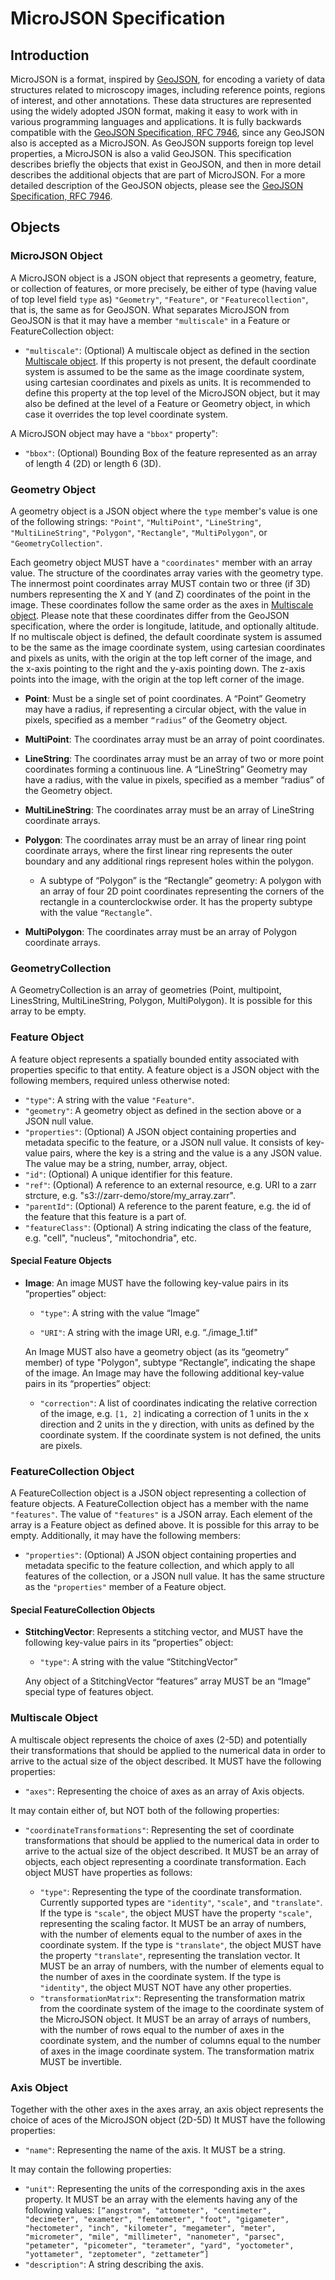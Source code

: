 # MicroJSON Specification

## Introduction

MicroJSON is a format, inspired by [GeoJSON](https://geojson.org), for encoding a variety of data structures related to microscopy images, including reference points, regions of interest, and other annotations. These data structures are represented using the widely adopted JSON format, making it easy to work with in various programming languages and applications. It is fully backwards compatible with the [GeoJSON Specification, RFC 7946](https://datatracker.ietf.org/doc/html/rfc7946), since any GeoJSON also is accepted as a MicroJSON. As GeoJSON supports foreign top level properties, a MicroJSON is also a valid GeoJSON. This specification describes briefly the objects that exist in GeoJSON, and then in more detail describes the additional objects that are part of MicroJSON. For a more detailed description of the GeoJSON objects, please see the [GeoJSON Specification, RFC 7946](https://datatracker.ietf.org/doc/html/rfc7946).

## Objects

### MicroJSON Object

A MicroJSON object is a JSON object that represents a geometry, feature, or collection of features, or more precisely, be either of type (having value of top level field `type` as) `"Geometry"`, `"Feature"`, or `"Featurecollection"`, that is, the same as for GeoJSON. What separates MicroJSON from GeoJSON is that it may have a member `"multiscale"` in a Feature or FeatureCollection object:  

- `"multiscale"`: (Optional) A multiscale object as defined in the section [Multiscale object](#multiscale-object). If this property is not present, the default coordinate system is assumed to be the same as the image coordinate system, using cartesian coordinates and pixels as units. It is recommended to define this property at the top level of the MicroJSON object, but it may also be defined at the level of a Feature or Geometry object, in which case it overrides the top level coordinate system.

A MicroJSON object may have a `"bbox"` property":

- `"bbox"`: (Optional) Bounding Box of the feature represented as an array of length 4 (2D) or length 6 (3D).


### Geometry Object

A geometry object is a JSON object where the `type` member's value is one of the following strings: `"Point"`, `"MultiPoint"`, `"LineString"`, `"MultiLineString"`, `"Polygon"`, `"Rectangle"`, `"MultiPolygon"`, or `"GeometryCollection"`.

Each geometry object MUST have a `"coordinates"` member with an array value. The structure of the coordinates array varies with the geometry type.  The innermost point coordinates array MUST contain two or three (if 3D) numbers representing the X and Y (and Z) coordinates of the point in the image. These coordinates follow the same order as the axes in [Multiscale object](#multiscale-object). Please note that these coordinates differ from the GeoJSON specification, where the order is longitude, latitude, and optionally altitude. If no multiscale object is defined, the default coordinate system is assumed to be the same as the image coordinate system, using cartesian coordinates and pixels as units, with the origin at the top left corner of the image, and the x-axis pointing to the right and the y-axis pointing down. The z-axis points into the image, with the origin at the top left corner of the image. 

- **Point**:  Must be a single set of point coordinates. A “Point” Geometry may have a radius, if representing a circular object, with the value in pixels, specified as a member `“radius”` of the Geometry object.

- **MultiPoint**: The coordinates array must be an array of point coordinates.

- **LineString**: The coordinates array must be an array of two or more point coordinates forming a continuous line. A “LineString” Geometry may have a radius, with the value in pixels, specified as a member “radius” of the Geometry object.

- **MultiLineString**: The coordinates array must be an array of LineString coordinate arrays.

- **Polygon**: The coordinates array must be an array of linear ring point coordinate arrays, where the first linear ring represents the outer boundary and any additional rings represent holes within the polygon.

    - A subtype of “Polygon” is the “Rectangle” geometry: A polygon with an array of four 2D point coordinates representing the corners of the rectangle in a counterclockwise order. It has the property subtype with the value `“Rectangle”`.

- **MultiPolygon**: The coordinates array must be an array of Polygon coordinate arrays.

### GeometryCollection

A GeometryCollection is an array of geometries (Point, multipoint, LinesString, MultiLineString, Polygon, MultiPolygon). It is possible for this array to be empty.

### Feature Object

A feature object represents a spatially bounded entity associated with properties specific to that entity. A feature object is a JSON object with the following members, required unless otherwise noted:

- `"type"`: A string with the value `"Feature"`.
- `"geometry"`: A geometry object as defined in the section above or a JSON null value.
- `"properties"`: (Optional) A JSON object containing properties and metadata specific to the feature, or a JSON null value. It consists of key-value pairs, where the key is a string and the value is a any JSON value. The value may be a string, number, array, object.
- `"id"`: (Optional) A unique identifier for this feature.
- `"ref"`: (Optional) A reference to an external resource, e.g. URI to a zarr strcture, e.g. "s3://zarr-demo/store/my_array.zarr".
- `"parentId"`: (Optional) A reference to the parent feature, e.g. the id of the feature that this feature is a part of.
- `"featureClass"`: (Optional) A string indicating the class of the feature, e.g. "cell", "nucleus", "mitochondria", etc.


#### Special Feature Objects

- **Image**: An image MUST have the following key-value pairs in its “properties” object:

    - `"type"`: A string with the value “Image”

    - `"URI"`: A string with the image URI, e.g. “./image_1.tif"

    An Image MUST also have a geometry object (as its “geometry” member) of type "Polygon", subtype “Rectangle”, indicating the shape of the image. An Image may have the following additional key-value pairs in its “properties” object:
    - `"correction"`: A list of coordinates indicating the relative correction of the image, e.g. `[1, 2]` indicating a correction of 1 units in the x direction and 2 units in the y direction, with units as defined by the coordinate system. If the coordinate system is not defined, the units are pixels.

### FeatureCollection Object

A FeatureCollection object is a JSON object representing a collection of feature objects. A FeatureCollection object has a member with the name `"features"`. The value of `"features"` is a JSON array. Each element of the array is a Feature object as defined above. It is possible for this array to be empty. Additionally, it may have the following members:
- `"properties"`: (Optional) A JSON object containing properties and metadata specific to the feature collection, and which apply to all features of the collection, or a JSON null value. It has the same structure as the `"properties"` member of a Feature object.

#### Special FeatureCollection Objects

- **StitchingVector**: Represents a stitching vector, and MUST have the following key-value pairs in its “properties” object:

    - `"type"`: A string with the value “StitchingVector”

    Any object of a StitchingVector “features” array MUST be an “Image” special type of features object.

### Multiscale Object

A multiscale object represents the choice of axes (2-5D) and potentially their transformations that should be applied to the numerical data in order to arrive to the actual size of the object described. It MUST have the following properties:

- `"axes"`: Representing the choice of axes as an array of Axis objects.

It may contain either of, but NOT both of the following properties:

- `"coordinateTransformations"`: Representing the set of coordinate transformations that should be applied to the numerical data in order to arrive to the actual size of the object described. It MUST be an array of objects, each object representing a coordinate transformation. Each object MUST have properties as follows:

    - `"type"`: Representing the type of the coordinate transformation. Currently supported types are `"identity"`, `"scale"`, and `"translate"`. If the type is `"scale"`, the object MUST have the property `"scale"`, representing the scaling factor. It MUST be an array of numbers, with the number of elements equal to the number of axes in the coordinate system. If the type is `"translate"`, the object MUST have the property `"translate"`, representing the translation vector. It MUST be an array of numbers, with the number of elements equal to the number of axes in the coordinate system. If the type is `"identity"`, the object MUST NOT have any other properties.
    - `"transformationMatrix"`: Representing the transformation matrix from the coordinate system of the image to the coordinate system of the MicroJSON object. It MUST be an array of arrays of numbers, with the number of rows equal to the number of axes in the coordinate system, and the number of columns equal to the number of axes in the image coordinate system. The transformation matrix MUST be invertible.


### Axis Object


Together with the other axes in the axes array, an axis object represents the choice of aces of the MicroJSON object (2D-5D)
It MUST have the following properties:

- `"name"`: Representing the name of the axis. It MUST be a string.

It may contain the following properties:

- `"unit"`: Representing the units of the corresponding axis in the axes property. It MUST be an array with the elements having any of the following values: `[“angstrom", "attometer", "centimeter", "decimeter", "exameter", "femtometer", "foot", "gigameter", "hectometer", "inch", "kilometer", "megameter", "meter", "micrometer", "mile", "millimeter", "nanometer", "parsec", "petameter", "picometer", "terameter", "yard", "yoctometer", "yottameter", "zeptometer", "zettameter“]`
- `"description"`: A string describing the axis.


